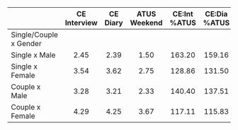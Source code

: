
|                      | CE<br>Interview |  CE<br>Diary | ATUS<br>Weekend | CE:Int<br>%ATUS | CE:Dia<br>%ATUS |
| -------------------- | :----------: | :----------: | :----------: | :----------: | :----------: |
| Single/Couple x Gender |              |              |              |              |              |
| Single x Male        |         2.45 |         2.39 |         1.50 |       163.20 |       159.16 |
| Single x Female      |         3.54 |         3.62 |         2.75 |       128.86 |       131.50 |
| Couple x Male        |         3.28 |         3.21 |         2.33 |       140.40 |       137.51 |
| Couple x Female      |         4.29 |         4.25 |         3.67 |       117.11 |       115.83 |

